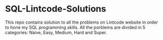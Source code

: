 # SQL-Lintcode-Solutions

This repo contains solution to all the problems on Lintcode website in order to hone my SQL programming skills.
All the porblems are divided in 5 categories: Naive, Easy, Medium, Hard and Super.
